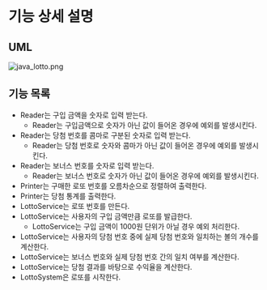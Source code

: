 
# 기능 상세 설명

## UML
![java_lotto.png](..%2F..%2F..%2FDocuments%2Fjava_lotto.png)

## 기능 목록
* Reader는 구입 금액을 숫자로 입력 받는다.
  * Reader는 구입금액으로 숫자가 아닌 값이 들어온 경우에 예외를 발생시킨다.
* Reader는 당첨 번호를 콤마로 구분된 숫자로 입력 받는다.
  * Reader는 당첨 번호로 숫자와 콤마가 아닌 값이 들어온 경우에 예외를 발생시킨다.
* Reader는 보너스 번호를 숫자로 입력 받는다.
  * Reader는 보너스 번호로 숫자가 아닌 값이 들어온 경우에 예외를 발생시킨다.
* Printer는 구매한 로또 번호를 오름차순으로 정렬하여 출력한다.
* Printer는 당첨 통계를 출력한다.
* LottoService는 로또 번호를 만든다.
* LottoService는 사용자의 구입 금액만큼 로또를 발급한다.
  * LottoService는 구입 금액이 1000원 단위가 아닐 경우 예외 처리한다.
* LottoService는 사용자의 당첨 번호 중에 실제 당첨 번호와 일치하는 볼의 개수를 계산한다.
* LottoService는 보너스 번호와 실제 당첨 번호 간의 일치 여부를 계산한다.
* LottoService는 당첨 결과를 바탕으로 수익율을 계산한다.
* LottoSystem은 로또를 시작한다.